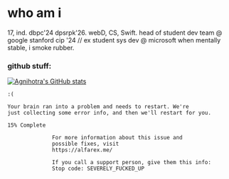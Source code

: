 # who am i
17, ind.
dbpc'24 dpsrpk'26.
webD, CS, Swift.
head of student dev team @ google
stanford cip '24 // ex student sys dev @ microsoft
when mentally stable, i smoke rubber.

### github stuff:
[![Agnihotra's GitHub stats](https://github-readme-stats.vercel.app/api?username=alfaaarex&theme=merko&show_icons=true)](https://github.com/anuraghazra/github-readme-stats)



<!---
AlfarexGuy2019/AlfarexGuy2019 is a ✨ special ✨ repository because its `README.md` (this file) appears on your GitHub profile.
You can click the Preview link to take a look at your changes.
--->

```
:(

Your brain ran into a problem and needs to restart. We're
just collecting some error info, and then we'll restart for you.

15% Complete

              For more information about this issue and
              possible fixes, visit
              https://alfarex.me/

              If you call a support person, give them this info:
              Stop code: SEVERELY_FUCKED_UP

```
